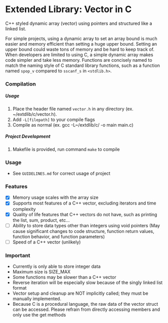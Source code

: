 Extended Library: Vector in C
=============================
C++ styled dynamic array (vector) using pointers and structured like a linked list.

For simple projects, using a dynamic array to set an array bound is much easier and memory efficient than setting a huge upper bound.
Setting an upper bound could waste tons of memory and be hard to keep track of.
When developers are limited to using C, a simple dynamic array makes code simpler and take less memory.
Functions are concisely named to match the naming style of C standard library functions, such as a function named ```spop_v``` compared to ```sscanf_s``` in ```<stdlib.h>```.

### Compilation
##### Usage
1. Place the header file named ```vector.h``` in any directory (ex. ~/extdlib/c/vector.h).
2. Add ```-L[filepath]``` to your compile flags
3. Compile as normal (ex. gcc -L~/extdlib/c/ -o main main.c)

##### Project Development
1. Makefile is provided, run command ```make``` to compile

### Usage
* See ```GUIDELINES.md``` for correct usage of project

### Features
- [X] Memory usage scales with the array size
- [X] Supports most features of a C++ vector, excluding iterators and time complexity
- [X] Quality of life features that C++ vectors do not have, such as printing the list, sum, product, etc...
- [ ] Ability to store data types other than integers using void pointers (May cause significant changes to code structure, function return values, function behavior, and function parameters)
- [ ] Speed of a C++ vector (unlikely)

### Important
* Currently is only able to store integer data
* Maximum size is SIZE_MAX
* Some functions may be slower than a C++ vector
* Reverse iteration will be especially slow because of the singly linked list format
* Vector setup and cleanup are NOT implicitly called; they must be manually implemented.
* Because C is a procedural language, the raw data of the vector struct can be accessed. Please refrain from directly accessing members and only use the get methods
